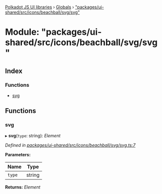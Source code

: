[Polkadot JS UI libraries](../README.md) › [Globals](../globals.md) › ["packages/ui-shared/src/icons/beachball/svg/svg"](_packages_ui_shared_src_icons_beachball_svg_svg_.md)

# Module: "packages/ui-shared/src/icons/beachball/svg/svg"

## Index

### Functions

* [svg](_packages_ui_shared_src_icons_beachball_svg_svg_.md#svg)

## Functions

###  svg

▸ **svg**(`type`: string): *Element*

*Defined in [packages/ui-shared/src/icons/beachball/svg/svg.ts:7](https://github.com/polkadot-js/ui/blob/723641ac/packages/ui-shared/src/icons/beachball/svg/svg.ts#L7)*

**Parameters:**

Name | Type |
------ | ------ |
`type` | string |

**Returns:** *Element*
